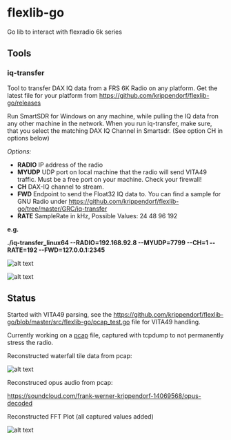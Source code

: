 # flexlib-go
Go lib to interact with flexradio 6k series


## Tools

### iq-transfer
Tool to transfer DAX IQ data from a FRS 6K Radio on any platform. Get the latest file for your platform from https://github.com/krippendorf/flexlib-go/releases

Run SmartSDR for Windows on any machine, while pulling the IQ data fron any other machine in the network.
When you run iq-transfer, make sure, that you select the matching DAX IQ Channel in Smartsdr. (See option CH in options below)

_Options:_
* **RADIO** IP address of the radio
* **MYUDP** UDP port on local machine that the radio will send VITA49 traffic. Must be a free port on your machine. Check your firewall! 
* **CH** DAX-IQ channel to stream.
* **FWD** Endpoint to send the Float32 IQ data to. You can find a sample for GNU Radio under https://github.com/krippendorf/flexlib-go/tree/master/GRC/iq-transfer
* **RATE** SampleRate in kHz, Possible Values: 24 48 96 192

__e.g.__

**./iq-transfer_linux64  --RADIO=192.168.92.8 --MYUDP=7799 --CH=1 --RATE=192 --FWD=127.0.0.1:2345**

![alt text](https://github.com/krippendorf/flexlib-go/raw/master/GRC/iq-transfer/iq_transfer_fft.png "FFT with GRC using iq-transfer util")

![alt text](https://github.com/krippendorf/flexlib-go/raw/master/GRC/iq-transfer/2017-10-07_20_15_54-SmartSDR-Win.png "FFT with GRC using iq-transfer util")



## Status
Started with VITA49 parsing, see the https://github.com/krippendorf/flexlib-go/blob/master/src/flexlib-go/pcap_test.go file for VITA49 handling. 

Currently working on a [pcap](https://github.com/krippendorf/flexlib-go/tree/master/test_input) file, captured with tcpdump to not permanently stress the radio.

Reconstructed waterfall tile data from pcap:

![alt text](https://github.com/krippendorf/flexlib-go/raw/master/test_output/waterfall.png "waterfall from pcap")

Reconstruced opus audio from pcap: 

https://soundcloud.com/frank-werner-krippendorf-14069568/opus-decoded

Reconstructed FFT Plot (all captured values added)

![alt text](https://github.com/krippendorf/flexlib-go/raw/master/test_output/fft.png "fft from pcap")